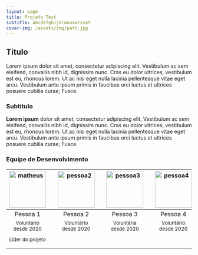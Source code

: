 ```yaml
---
layout: page
title: Projeto Test
subtitle: abcdefghijklmnoawrvset
cover-img: /assets/img/path.jpg
---
```


## Titulo
Lorem ipsum dolor sit amet, consectetur adipiscing elit. Vestibulum ac sem eleifend, convallis nibh id, dignissim nunc. Cras eu dolor ultrices, vestibulum est eu, rhoncus lorem. Ut ac nisi eget nulla lacinia pellentesque vitae eget arcu. Vestibulum ante ipsum primis in faucibus orci luctus et ultrices posuere cubilia curae; Fusce.    

### Subtitulo
**Lorem ipsum** dolor sit amet, consectetur adipiscing elit. Vestibulum ac sem eleifend, convallis nibh id, dignissim nunc. Cras eu dolor ultrices, vestibulum est eu, rhoncus lorem. Ut ac nisi eget nulla lacinia pellentesque vitae eget arcu. Vestibulum ante ipsum primis in faucibus orci luctus et ultrices posuere cubilia curae; Fusce.    


### Equipe de Desenvolvimento
<div class="row">
  <div class=" col-xl-auto offset-xl-0 col-lg-4 offset-lg-0">
    <div class="mobile-side-scroller">
      <table class="table-borderless highlight">
        <thead>
          <tr>
            <th><a href="https://www.linkedin.com/in/matheus-dos-santos-bomfim-459421191/"><center><img src="{{ 'assets/img/voluntarios/semfoto.png' | relative_url}}" width="100" alt="matheus" class="img-fluid rounded-circle img-blur" /></center></a></th>
            <th></th>
            <th><center><img src="{{ 'assets/img/voluntarios/semfoto.png' | relative_url }}" width="100" alt="pessoa2" class="img-fluid rounded-circle"/></center></th>
            <th></th>
            <th><center><img src="{{ 'assets/img/voluntarios/semfoto.png' | relative_url }}" width="100" alt="pessoa3" class="img-fluid rounded-circle" /></center></th>
            <th></th>
            <th><center><img src="{{ 'assets/img/voluntarios/semfoto.png' | relative_url }}" width="100" alt="pessoa4" class="img-fluid rounded-circle"/></center></th>
          </tr>
        </thead>
        <tbody>
          <tr class="font-weight-bolder" style="text-align: center margin-top: 0">
            <td width="25%"><center>Pessoa 1</center></td>
            <td></td>
            <td width="25%"><center>Pessoa 2</center></td>
            <td></td>
            <td width="25%"><center>Pessoa 3</center></td>
            <td></td>
            <td width="25%"><center>Pessoa 4</center></td>
          </tr>
          <tr style="text-align: center" >
            <td style="vertical-align: top"><small><center>Voluntário desde 2020 <p/> Líder do projeto</center></small></td>
            <td></td>
            <td style="vertical-align: top"><small><center>Voluntário desde 2020</center></small></td>
            <td></td>
            <td style="vertical-align: top"><small><center>Voluntária desde 2020</center></small></td>
            <td></td>
            <td style="vertical-align: top"><small><center>Voluntário desde 2020</center></small></td>
          </tr>
        </tbody>
      </table>
    </div>
  </div>
</div>

